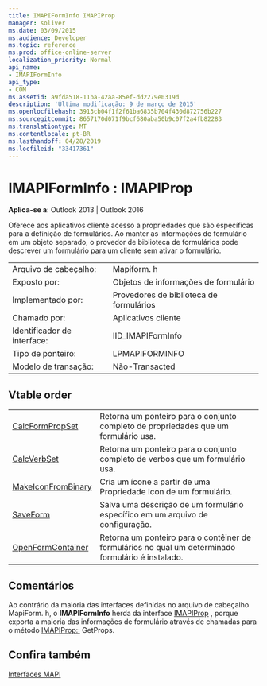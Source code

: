 ```yaml
---
title: IMAPIFormInfo IMAPIProp
manager: soliver
ms.date: 03/09/2015
ms.audience: Developer
ms.topic: reference
ms.prod: office-online-server
localization_priority: Normal
api_name:
- IMAPIFormInfo
api_type:
- COM
ms.assetid: a9fda518-11ba-42aa-85ef-dd2279e0319d
description: 'Última modificação: 9 de março de 2015'
ms.openlocfilehash: 3913cb04f1f2f61ba6835b704f430d872756b227
ms.sourcegitcommit: 8657170d071f9bcf680aba50b9c07f2a4fb82283
ms.translationtype: MT
ms.contentlocale: pt-BR
ms.lasthandoff: 04/28/2019
ms.locfileid: "33417361"
---
```

# <a name="imapiforminfo--imapiprop"></a>IMAPIFormInfo : IMAPIProp

  
  
**Aplica-se a**: Outlook 2013 | Outlook 2016 
  
Oferece aos aplicativos cliente acesso a propriedades que são específicas para a definição de formulários. Ao manter as informações de formulário em um objeto separado, o provedor de biblioteca de formulários pode descrever um formulário para um cliente sem ativar o formulário.
  
|||
|:-----|:-----|
|Arquivo de cabeçalho:  <br/> |Mapiform. h  <br/> |
|Exposto por:  <br/> |Objetos de informações de formulário  <br/> |
|Implementado por:  <br/> |Provedores de biblioteca de formulários  <br/> |
|Chamado por:  <br/> |Aplicativos cliente  <br/> |
|Identificador de interface:  <br/> |IID_IMAPIFormInfo  <br/> |
|Tipo de ponteiro:  <br/> |LPMAPIFORMINFO  <br/> |
|Modelo de transação:  <br/> |Não-Transacted  <br/> |
   
## <a name="vtable-order"></a>Vtable order

|||
|:-----|:-----|
|[CalcFormPropSet](imapiforminfo-calcformpropset.md) <br/> |Retorna um ponteiro para o conjunto completo de propriedades que um formulário usa.  <br/> |
|[CalcVerbSet](imapiforminfo-calcverbset.md) <br/> |Retorna um ponteiro para o conjunto completo de verbos que um formulário usa.  <br/> |
|[MakeIconFromBinary](imapiforminfo-makeiconfrombinary.md) <br/> |Cria um ícone a partir de uma Propriedade Icon de um formulário.  <br/> |
|[SaveForm](imapiforminfo-saveform.md) <br/> |Salva uma descrição de um formulário específico em um arquivo de configuração.  <br/> |
|[OpenFormContainer](imapiforminfo-openformcontainer.md) <br/> |Retorna um ponteiro para o contêiner de formulários no qual um determinado formulário é instalado.  <br/> |
   
## <a name="remarks"></a>Comentários

Ao contrário da maioria das interfaces definidas no arquivo de cabeçalho MapiForm. h, o **IMAPIFormInfo** herda da interface [IMAPIProp](imapipropiunknown.md) , porque exporta a maioria das informações de formulário através de chamadas para o método [IMAPIProp::](imapiprop-getprops.md) GetProps. 
  
## <a name="see-also"></a>Confira também



[Interfaces MAPI](mapi-interfaces.md)

